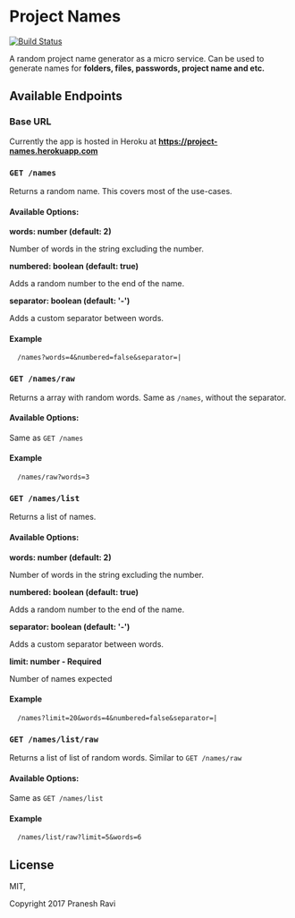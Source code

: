 # Project Names
[![Build Status](https://travis-ci.org/praneshr/project-names.svg?branch=master)](https://travis-ci.org/praneshr/project-names)

A random project name generator as a micro service. Can be used to generate names for **folders, files, passwords, project name and etc.**

## Available Endpoints

### Base URL
Currently the app is hosted in Heroku at **https://project-names.herokuapp.com**

### ```GET /names```

Returns a random name. This covers most of the use-cases.

#### Available Options:
**words: number (default: 2)**

  Number of words in the string excluding the number.

**numbered: boolean (default: true)**

  Adds a random number to the end of the name.

**separator: boolean (default: '-')**

  Adds a custom separator between words.

#### Example
```
  /names?words=4&numbered=false&separator=|
```


### ```GET /names/raw```

Returns a array with random words. Same as `/names`, without the separator.

#### Available Options:

Same as ```GET /names```

#### Example
```
  /names/raw?words=3
```

### ```GET /names/list```
Returns a list of names.

#### Available Options:
**words: number (default: 2)**

  Number of words in the string excluding the number.

**numbered: boolean (default: true)**

  Adds a random number to the end of the name.

**separator: boolean (default: '-')**

  Adds a custom separator between words.

**limit: number - Required**

  Number of names expected

#### Example
```
  /names?limit=20&words=4&numbered=false&separator=|
```

### ```GET /names/list/raw```
Returns a list of list of random words. Similar to `GET /names/raw`

#### Available Options:

Same as ```GET /names/list```

#### Example
```
  /names/list/raw?limit=5&words=6
```

## License

MIT,

Copyright 2017 Pranesh Ravi

